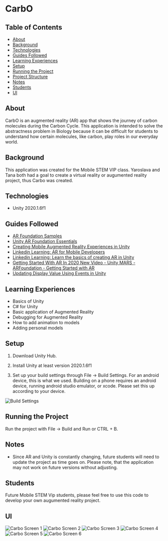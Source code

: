 # CarbO

## Table of Contents

* [About](#about)
* [Background](#background)
* [Technologies](#technologies)
* [Guides Followed](#guides-followed)
* [Learning Experiences](#learning-experiences)
* [Setup](#setup)
* [Running the Project](#running-the-project)
* [Project Structure](#project-structure)
* [Notes](#notes)
* [Students](#students)
* [UI](#ui)

## About

CarbO is an augmented reality (AR) app that shows the journey of carbon molecules during the Carbon Cycle. This application is intended to solve the abstractness problem in Biology because it can be difficult for students to understand how certain molecules, like carbon, play roles in our everyday world. 

## Background

This application was created for the Mobile STEM VIP class. Yaroslava and Tana both had a goal to create a virtual reality or augumented reality project, thus Carbo was created. 

## Technologies

* Unity 2020.1.6f1

## Guides Followed

* [AR Foundation Samples](https://github.com/Unity-Technologies/arfoundation-samples)
* [Unity AR Foundation Essentials](https://github.com/dilmerv/UnityARFoundationEssentials)
* [Creating Mobile Augmented Reality Experiences in Unity](https://programminghistorian.org/en/lessons/creating-mobile-augmented-reality-experiences-in-unity#xcode)
* [Linkedin Learning: AR for Mobile Developers](https://www.linkedin.com/learning/ar-for-mobile-developers/welcome?u=2163426)
* [Linkedin Learning: Learn the basics of creating AR in Unity](https://www.linkedin.com/learning/unity-ar-visualization-01-basic-concepts/learn-the-basics-of-creating-ar-in-unity?u=2163426)
* [Getting Started With AR In 2020 New Video - Unity MARS - ARFoundation - Getting Started with AR](https://www.youtube.com/watch?v=vdirZZt0HTg)
* [Updating Display Value Using Events in Unity](https://www.youtube.com/watch?v=jS2zpYLZZ9w&list=LL&index=3&t=4s)

## Learning Experiences

* Basics of Unity
* C# for Unity
* Basic application of Augmented Reality 
* Debugging for Augmented Reality
* How to add animation to models
* Adding personal models

## Setup

1. Download Unity Hub.

2. Install Unity at least version 2020.1.6f1

3. Set up your build settings through File -> Build Settings. For an android device, this is what we used. Building on a phone requires an android device, running android studio emulator, or xcode. Please set this up according to your device.

![Build Settings](https://github.com/Mobile-STEM/Carbo/blob/main/Assets/Images/BuildSettingsAndroid.PNG?raw=true "Build Settings Window")

## Running the Project

Run the project with File -> Build and Run or CTRL + B.

## Notes
* Since AR and Unity is constantly changing, future students will need to update the project as time goes on. Please note, that the application may not work on future versions without adjusting.

## Students

Future Mobile STEM Vip students, please feel free to use this code to develop your own augumented reality project. 

## UI
![Carbo Screen 1](https://github.com/Mobile-STEM/Carbo/blob/main/Assets/Images/CarboPage1.PNG?raw=true "Carbo Screen 1")
![Carbo Screen 2](https://github.com/Mobile-STEM/Carbo/blob/main/Assets/Images/CarboPage1.PNG?raw=true "Carbo Screen 2")
![Carbo Screen 3](https://github.com/Mobile-STEM/Carbo/blob/main/Assets/Images/CarboPage1.PNG?raw=true "Carbo Screen 3")
![Carbo Screen 4](https://github.com/Mobile-STEM/Carbo/blob/main/Assets/Images/CarboPage1.PNG?raw=true "Carbo Screen 4")
![Carbo Screen 5](https://github.com/Mobile-STEM/Carbo/blob/main/Assets/Images/CarboPage1.PNG?raw=true "Carbo Screen 5")
![Carbo Screen 6](https://github.com/Mobile-STEM/Carbo/blob/main/Assets/Images/CarboPage1.PNG?raw=true "Carbo Screen 6")
